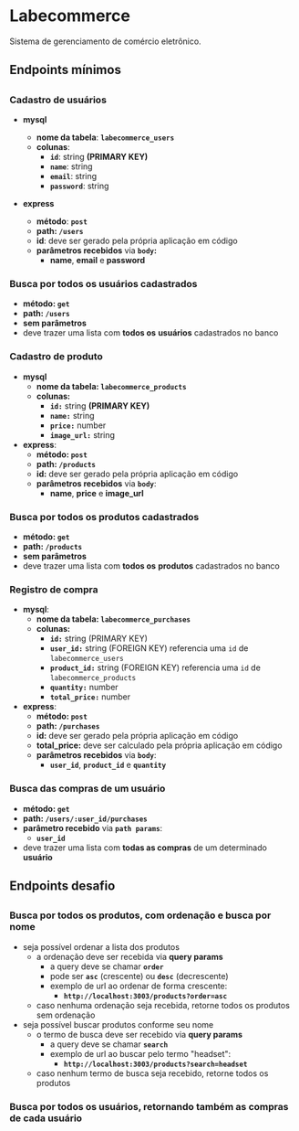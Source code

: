 # Labecommerce

Sistema de gerenciamento de comércio eletrônico.

## Endpoints mínimos
##
### Cadastro de usuários

- **mysql**

    - **nome da tabela**: **`labecommerce_users`**
    - **colunas**:
        - **`id`**: string **(PRIMARY KEY)**
        - **`name`**: string
        - **`email`**: string
        - **`password`**: string
- **express**
    - **método**: **`post`**
    - **path: `/users`**
    - **id**: deve ser gerado pela própria aplicação em código
    - **parâmetros recebidos** via **`body`:**
        - **name**, **email** e **password**

### Busca por todos os usuários cadastrados
- **método: `get`**
- **path: `/users`**
- **sem parâmetros**
- deve trazer uma lista com **todos os** **usuários** cadastrados no banco

### Cadastro de produto
- **mysql**
    - **nome da tabela: `labecommerce_products`**
    - **colunas:**
        - **`id:`** string **(PRIMARY KEY)**
        - **`name:`** string
        - **`price:`** number
        - **`image_url:`** string
- **express**:
    - **método: `post`**
    - **path: `/products`**
    - **id:** deve ser gerado pela própria aplicação em código
    - **parâmetros recebidos** via **`body`**:
        - **name**, **price** e **image_url**
            

### Busca por todos os produtos cadastrados
- **método: `get`**
- **path: `/products`**
- **sem parâmetros**
- deve trazer uma lista com **todos os** **produtos** cadastrados no banco

### Registro de compra

- **mysql**:
    - **nome da tabela: `labecommerce_purchases`**
    - **colunas:**
        - **`id:`** string (PRIMARY KEY)
        - **`user_id:`** string (FOREIGN KEY) referencia uma `id` de `labecommerce_users`
        - **`product_id:`** string (FOREIGN KEY) referencia uma `id` de `labecommerce_products`
        - **`quantity:`** number
        - **`total_price:`** number
- **express**:
    - **método: `post`**
    - **path: `/purchases`**
    - **id:** deve ser gerado pela própria aplicação em código
    - **total_price:** deve ser calculado pela própria aplicação em código
    - **parâmetros recebidos** via **`body`**:
        - **`user_id`**, **`product_id`** e **`quantity`**

### Busca das compras de um usuário

- **método: `get`**
- **path: `/users/:user_id/purchases`**
- **parâmetro recebido** via **`path params`**:
    - **`user_id`**
- deve trazer uma lista com **todas as compras** de um determinado **usuário**

## Endpoints desafio
##

### Busca por todos os produtos, com ordenação e busca por nome

- seja possível ordenar a lista dos produtos
    - a ordenação deve ser recebida via **query params**
        - a query deve se chamar **`order`**
        - pode ser **`asc`** (crescente) ou **`desc`** (decrescente)
        - exemplo de url ao ordenar de forma crescente:
            - **`http://localhost:3003/products?order=asc`**
    - caso nenhuma ordenação seja recebida, retorne todos os produtos sem ordenação
- seja possível buscar produtos conforme seu nome
    - o termo de busca deve ser recebido via **query params**
        - a query deve se chamar **`search`**
        - exemplo de url ao buscar pelo termo "headset":
            - **`http://localhost:3003/products?search=headset`**
    - caso nenhum termo de busca seja recebido, retorne todos os produtos

### Busca por todos os usuários, retornando também as compras de cada usuário